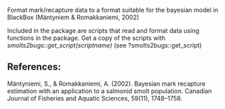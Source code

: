 Format mark/recapture data to a format suitable for the bayesian model in BlackBox (Mäntyniem & Romakkaniemi, 2002)

Included in the package are scripts that read and format data using functions in the package. Get a copy
of the scripts with _smolts2bugs::get_script(scriptname)_ (see ?smolts2bugs::get_script)

## References:
Mäntyniemi, S., & Romakkaniemi, A. (2002). Bayesian mark recapture estimation with an application to a salmonid smolt population. Canadian Journal of Fisheries and Aquatic Sciences, 59(11), 1748–1758.
